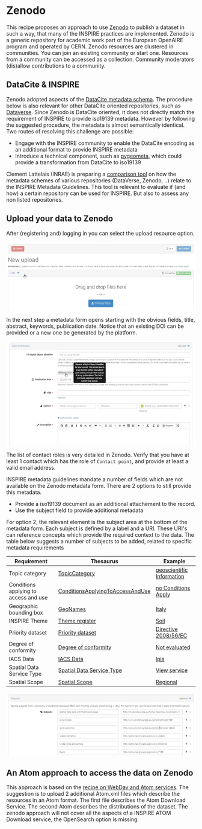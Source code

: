 # Zenodo

This recipe proposes an approach to use [Zenodo](https://zenodo.org) to publish a dataset in such a way, that many of the INSPIRE practices are implemented. 
Zenodo is a generic repository for academic work part of the European OpenAIRE program and operated by CERN. 
Zenodo resources are clustered in communities. You can join an existing community or start one. Resources from a community can be accessed as a collection.
Community moderators (dis)allow contributions to a community.

## DataCite & INSPIRE

Zenodo adopted aspects of the [DataCite metadata schema](https://schema.datacite.org/). The procedure below is also relevant for other DataCite oriented repositories, such as [Dataverse](https://dataverse.org). Since Zenodo is DataCite oriented, it does not directly match the requirement of INSPIRE to provide iso19139 metadata. However by following the suggested procedure, the metadata is almost semantically identical. Two routes of resolving this challenge are possible:

- Engage with the INSPIRE community to enable the DataCite encoding as an additional format to provide INSPIRE metadata
- Introduce a technical component, such as [pygeometa](./pygeometa.md), which could provide a transformation from DataCite to iso19139

Clement Lattelais (INRAE) is preparing a [comparison tool](https://creagov.sharepoint.com/:p:/r/sites/EJP-SOILWP6INSPIREWG/Documenti%20condivisi/General/task6.1/task6.1_metadata/EJP%20SOIL_JRC_metadata%20catalog%20meeting_nov%202022.pptx?d=w3ed829c3137b4e36a1e169b7f2ffd4a8&csf=1&web=1&e=NfJAaV) on how the metadata schemes of various repositories (DataVerse, Zenodo, ..) relate to the INSPIRE Metadata Guidelines. This tool is relevant to evaluate if (and how) a certain repository can be used for INSPIRE. But also to assess any non listed repositories.

## Upload your data to Zenodo

After (registering and) logging in you can select the upload resource option.

![upload](./img/zenodo-upload.png)

In the next step a metadata form opens starting with the obvious fields, title, abstract, keywords, publication date. Notice that an existing DOI can be provided or a new one be generated by the platform.

![metadata](./img/zenodo-md.png)

The list of contact roles is very detailed in Zenodo. Verify that you have at least 1 contact which has the role of `Contact point`, and provide at least a valid email address.

INSPIRE metadata guidelines mandate a number of fields which are not available on the Zenodo metadata form. There are 2 options to still provide this metadata. 

- Provide a iso19139 document as an additional attachement to the record.
- Use the subject field to provide additional metadata

For option 2, the relevant element is the subject area at the bottom of the metadata form. Each subject is defined by a label and a URI. These URI's can reference concepts which provide the required context to the data. The table below suggests a number of subjects to be added, related to specific metadata requirements

| Requirement | Thesaurus | Example |
| --- | --- | --- |
| Topic category | [TopicCategory](https://inspire.ec.europa.eu/metadata-codelist/TopicCategory) | [geoscientific Information](https://inspire.ec.europa.eu/metadata-codelist/TopicCategory/geoscientificInformation) |
| Conditions applying to access and use | [ConditionsApplyingToAccessAndUse](https://inspire.ec.europa.eu/metadata-codelist/ConditionsApplyingToAccessAndUse) | [no Conditions Apply](https://inspire.ec.europa.eu/metadata-codelist/ConditionsApplyingToAccessAndUse/noConditionsApply) |
| Geographic bounding box | [GeoNames](http://geonames.org) | [Italy](https://www.geonames.org/3175395/italian-republic.html) |
| INSPIRE Theme | [Theme register](https://inspire.ec.europa.eu/theme) | [Soil](https://inspire.ec.europa.eu/theme/so) |
| Priority dataset | [Priority dataset](https://inspire.ec.europa.eu/metadata-codelist/PriorityDataset) | [Directive 2008/56/EC](http://inspire.ec.europa.eu/metadata-codelist/PriorityDataset/dir-2008-56) |
| Degree of conformity | [Degree of conformity](https://inspire.ec.europa.eu/metadata-codelist/DegreeOfConformity) | [Not evaluated](http://inspire.ec.europa.eu/metadata-codelist/DegreeOfConformity/notEvaluated) |
| IACS Data | [IACS Data](https://inspire.ec.europa.eu/metadata-codelist/IACSData)| [lpis](https://inspire.ec.europa.eu/metadata-codelist/IACSData/lpis) |
| Spatial Data Service Type | [Spatial Data Service Type](https://inspire.ec.europa.eu/metadata-codelist/SpatialDataServiceType) | [View service](http://inspire.ec.europa.eu/metadata-codelist/SpatialDataServiceType/view) |
| Spatial Scope | [Spatial Scope](https://inspire.ec.europa.eu/metadata-codelist/SpatialScope) | [Regional](http://inspire.ec.europa.eu/metadata-codelist/SpatialScope/regional) |

![subject](./img/zenodo-subject.png)

## An Atom approach to access the data on Zenodo

This approach is based on the [recipe on WebDav and Atom services](./webdav.md). The suggestion is to upload 2 additional Atom.xml files which describe the resources in an Atom format. The first file describes the Atom Download Service. The second Atom describes the distributions of the dataset. The zenodo approach will not cover all the aspects of a INSPIRE ATOM Download service, the OpenSearch option is missing. 

